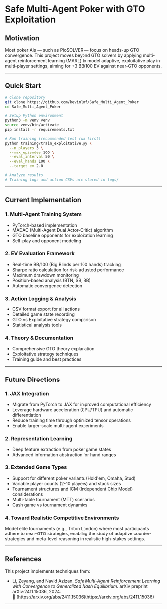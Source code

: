 # Safe Multi-Agent Poker with GTO Exploitation

## Motivation

Most poker AIs — such as PioSOLVER — focus on heads-up GTO convergence.  This project moves beyond GTO solvers by applying multi-agent reinforcement learning (MARL) to model adaptive, exploitative play in multi-player settings, aiming for +3 BB/100 EV against near-GTO opponents.


---

##  Quick Start

```bash
# Clone repository
git clone https://github.com/kevinlmf/Safe_Multi_Agent_Poker
cd Safe_Multi_Agent_Poker

# Setup Python environment
python3 -m venv venv
source venv/bin/activate
pip install -r requirements.txt

# Run training (recommended test run first)
python training/train_exploitative.py \
  --n_players 3 \
  --max_episodes 100 \
  --eval_interval 50 \
  --eval_hands 100 \
  --target_ev 2.0

# Analyze results
# Training logs and action CSVs are stored in logs/
```

---

## Current Implementation

### 1. **Multi-Agent Training System**
- PyTorch-based implementation
- MADAC (Multi-Agent Dual Actor-Critic) algorithm
- GTO baseline opponents for exploitation learning
- Self-play and opponent modeling

### 2. **EV Evaluation Framework**
- Real-time BB/100 (Big Blinds per 100 hands) tracking
- Sharpe ratio calculation for risk-adjusted performance
- Maximum drawdown monitoring
- Position-based analysis (BTN, SB, BB)
- Automatic convergence detection

### 3. **Action Logging & Analysis**
- CSV format export for all actions
- Detailed game state recording
- GTO vs Exploitative strategy comparison
- Statistical analysis tools

### 4. **Theory & Documentation**
- Comprehensive GTO theory explanation
- Exploitative strategy techniques
- Training guide and best practices

---

##  Future Directions

### 1. **JAX Integration**
- Migrate from PyTorch to JAX for improved computational efficiency
- Leverage hardware acceleration (GPU/TPU) and automatic differentiation
- Reduce training time through optimized tensor operations
- Enable larger-scale multi-agent experiments

### 2. **Representation Learning**
- Deep feature extraction from poker game states
- Advanced information abstraction for hand ranges


### 3. **Extended Game Types**
- Support for different poker variants (Hold'em, Omaha, Stud)
- Variable player counts (2-10 players) and stack sizes
- Tournament structures and ICM (Independent Chip Model) considerations
- Multi-table tournament (MTT) scenarios
- Cash game vs tournament dynamics

### 4. **Toward Realistic Competitive Environments**
Model elite tournaments (e.g., Triton London) where most participants adhere to near-GTO strategies, enabling the study of adaptive counter-strategies and meta-level reasoning in realistic high-stakes settings.
 

---

## References

This project implements techniques from:

- Li, Zeyang, and Navid Azizan. *Safe Multi-Agent Reinforcement Learning with Convergence to Generalized Nash Equilibrium.* arXiv preprint arXiv:2411.15036, 2024.  
  🔗 [https://arxiv.org/abs/2411.15036](https://arxiv.org/abs/2411.15036)






---



